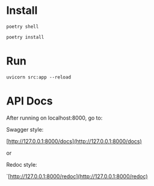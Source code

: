 # Install

`poetry shell`

`poetry install`

# Run

`uvicorn src:app --reload`

# API Docs

After running on localhost:8000, go to:

Swagger style:

[http://127.0.0.1:8000/docs](http://127.0.0.1:8000/docs)

or

Redoc style:

`[http://127.0.0.1:8000/redoc](http://127.0.0.1:8000/redoc)